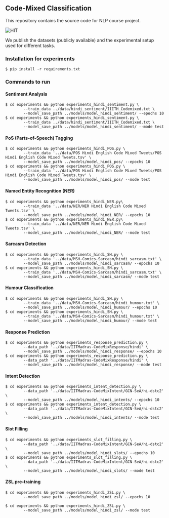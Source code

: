 ## Code-Mixed Classification

This repository contains the source code for NLP course project.

![HIT](https://github.com/LCS2-IIITD/HIT-ACL2021-Codemixed-Representation/blob/main/image/model.png)

We publish the datasets (publicly available) and the experimental setup used for different tasks.

### Installation for experiments

	$ pip install -r requirements.txt

### Commands to run

#### Sentiment Analysis

	$ cd experiments && python experiments_hindi_sentiment.py \
			--train_data ../data/hindi_sentiment/IIITH_Codemixed.txt \
			--model_save_path ../models/model_hindi_sentiment/ --epochs 10
	$ cd experiments && python experiments_hindi_sentiment.py \
			--train_data ../data/hindi_sentiment/IIITH_Codemixed.txt \
			--model_save_path ../models/model_hindi_sentiment/ --mode test


#### PoS (Parts-of-Speech) Tagging 
	
	$ cd experiments && python experiments_hindi_POS.py \
			--train_data '../data/POS Hindi English Code Mixed Tweets/POS Hindi English Code Mixed Tweets.tsv' \
			--model_save_path ../models/model_hindi_pos/ --epochs 10
	$ cd experiments && python experiments_hindi_POS.py \
			--train_data '../data/POS Hindi English Code Mixed Tweets/POS Hindi English Code Mixed Tweets.tsv' \
			--model_save_path ../models/model_hindi_pos/ --mode test

#### Named Entity Recognition (NER)

    $ cd experiments && python experiments_hindi_NER.py\
    		--train_data '../data/NER/NER Hindi English Code Mixed Tweets.tsv' \
			--model_save_path ../models/model_hindi_NER/ --epochs 10
	$ cd experiments && python experiments_hindi_NER.py\
    		--train_data '../data/NER/NER Hindi English Code Mixed Tweets.tsv' \
			--model_save_path ../models/model_hindi_NER/ --mode test

			
#### Sarcasm Detection

	$ cd experiments && python experiments_hindi_SH.py \
			--train_data '../data/MSH-Comics-Sarcasm/hindi_sarcasm.txt' \
			--model_save_path ../models/model_hindi_sarcasm/ --epochs 10
	$ cd experiments && python experiments_hindi_SH.py \
			--train_data '../data/MSH-Comics-Sarcasm/hindi_sarcasm.txt' \
			--model_save_path ../models/model_hindi_sarcasm/ --mode test

#### Humour Classification

	$ cd experiments && python experiments_hindi_SH.py \
			--train_data '../data/MSH-Comics-Sarcasm/hindi_humour.txt' \
			--model_save_path ../models/model_hindi_humour/ --epochs 10
	$ cd experiments && python experiments_hindi_SH.py \
			--train_data '../data/MSH-Comics-Sarcasm/hindi_humour.txt' \
			--model_save_path ../models/model_hindi_humour/ --mode test
			
			
#### Response Prediction

	$ cd experiments && python experiments_response_prediction.py \
			--data_path '../data/IITMadras-CodeMixResponse/hindi' \
			--model_save_path ../models/model_hindi_response/ --epochs 10
	$ cd experiments && python experiments_response_prediction.py \
			--data_path '../data/IITMadras-CodeMixResponse/hindi' \
			--model_save_path ../models/model_hindi_response/ --mode test
			
#### Intent Detection

	$ cd experiments && python experiments_intent_detection.py \
			--data_path '../data/IITMadras-CodeMixIntent/GCN-SeA/hi-dstc2' \
			--model_save_path ../models/model_hindi_intents/ --epochs 10
	$ cd experiments && python experiments_intent_detection.py \
			--data_path '../data/IITMadras-CodeMixIntent/GCN-SeA/hi-dstc2' \
			--model_save_path ../models/model_hindi_intents/ --mode test

#### Slot Filling

	$ cd experiments && python experiments_slot_filling.py \
			--data_path '../data/IITMadras-CodeMixIntent/GCN-SeA/hi-dstc2' \
			--model_save_path ../models/model_hindi_slots/ --epochs 10
	$ cd experiments && python experiments_slot_filling.py \
			--data_path '../data/IITMadras-CodeMixIntent/GCN-SeA/hi-dstc2' \
			--model_save_path ../models/model_hindi_slots/ --mode test

#### ZSL pre-training
			
	$ cd experiments && python experiments_hindi_ZSL.py \
			--model_save_path ../models/model_hindi_zsl/ --epochs 10	

	$ cd experiments && python experiments_hindi_ZSL.py \
			--model_save_path ../models/model_hindi_zsl/ --mode test		
				

